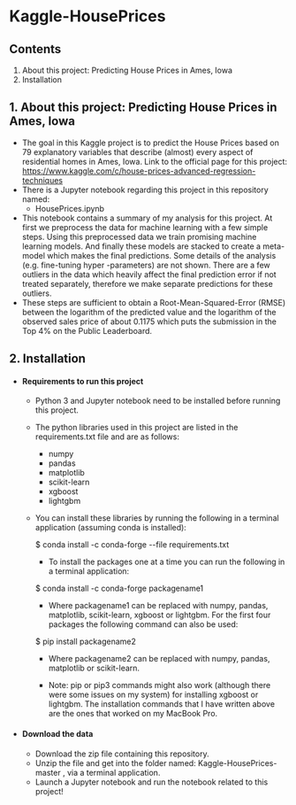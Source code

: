 # Kaggle-HousePrices

## Contents
1. About this project: Predicting House Prices in Ames, Iowa
2. Installation

## 1. About this project: Predicting House Prices in Ames, Iowa

- The goal in this Kaggle project is to predict the House Prices based on 79 explanatory
variables that describe (almost) every aspect of residential homes in Ames, Iowa.
Link to the official page for this project: https://www.kaggle.com/c/house-prices-advanced-regression-techniques
- There is a Jupyter notebook regarding this project in this repository named:
  - HousePrices.ipynb
- This notebook contains a summary of my analysis for this project. At first we preprocess the data for machine learning
with a few simple steps. Using this preprocessed data we train promising machine learning models. And finally these models
are stacked to create a meta-model which makes the final predictions. Some details of the analysis (e.g. fine-tuning hyper
-parameters) are not shown. There are a few outliers in the data which heavily affect the final prediction error if not
treated separately, therefore we make separate predictions for these outliers.
- These steps are sufficient to obtain a Root-Mean-Squared-Error (RMSE) between the logarithm of the predicted value and the
logarithm of the observed sales price of about 0.1175 which puts the submission in the Top 4% on the Public Leaderboard.

## 2. Installation
- #### Requirements to run this project
  - Python 3 and Jupyter notebook need to be installed before running this project.
  - The python libraries used in this project are listed in the requirements.txt file and are as follows:
    - numpy
    - pandas
    - matplotlib
    - scikit-learn
    - xgboost
    - lightgbm
  - You can install these libraries by running the following in a terminal application (assuming conda is installed):
  
    $ conda install -c conda-forge --file requirements.txt
  
    - To install the packages one at a time you can run the following in a terminal application:
  
    $ conda install -c conda-forge packagename1
  
    - Where packagename1 can be replaced with numpy, pandas, matplotlib, scikit-learn, xgboost or lightgbm. For the first
      four packages the following command can also be used:
  
    $ pip install packagename2
  
    - Where packagename2 can be replaced with numpy, pandas, matplotlib or scikit-learn.
    
    - Note: pip or pip3 commands might also work (although there were some issues on my system) for installing xgboost or lightgbm.
      The installation commands that I have written above are the ones that worked on my MacBook Pro.
      
- #### Download the data
  - Download the zip file containing this repository.
  - Unzip the file and get into the folder named: Kaggle-HousePrices-master , via a terminal application.
  - Launch a Jupyter notebook and run the notebook related to this project!

